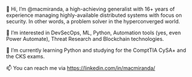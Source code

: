 👋 Hi, I’m @macmiranda, a high-achieving generalist with 16+ years of experience managing highly-available distributed systems with focus on security. In other words, a problem solver in the hyperconverged world.

👀 I’m interested in DevSecOps, ML, Python, Automation tools (yes, even Power Automate), Threat Research and Blockchain technologies.

🌱 I’m currently learning Python and studying for the ComptTIA CySA+ and the CKS exams.

📫 You can reach me via https://linkedin.com/in/macmiranda/

<!---
macmiranda/macmiranda is a ✨ special ✨ repository because its `README.md` (this file) appears on your GitHub profile.
You can click the Preview link to take a look at your changes.
--->
